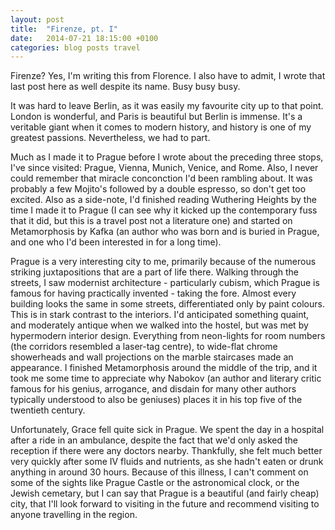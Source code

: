 ```yaml
---
layout: post
title:  "Firenze, pt. I"
date:   2014-07-21 18:15:00 +0100
categories: blog posts travel
---
```


Firenze? Yes, I'm writing this from Florence. I also have to admit, I wrote that last post here as well despite its name. Busy busy busy.

It was hard to leave Berlin, as it was easily my favourite city up to that point. London is wonderful, and Paris is beautiful but Berlin is immense. It's a veritable giant when it comes to modern history, and history is one of my greatest passions. Nevertheless, we had to part.

Much as I made it to Prague before I wrote about the preceding three stops, I've since visited: Prague, Vienna, Munich, Venice, and Rome. Also, I never could remember that miracle conconction I'd been rambling about. It was probably a few Mojito's followed by a double espresso, so don't get too excited. Also as a side-note, I'd finished reading Wuthering Heights by the time I made it to Prague (I can see why it kicked up the contemporary fuss that it did, but this is a travel post not a literature one) and started on Metamorphosis by Kafka (an author who was born and is buried in Prague, and one who I'd been interested in for a long time).

Prague is a very interesting city to me, primarily because of the numerous striking juxtapositions that are a part of life there. Walking through the streets, I saw modernist architecture - particularly cubism, which Prague is famous for having practically invented - taking the fore. Almost every building looks the same in some streets, differentiated only by paint colours. This is in stark contrast to the interiors. I'd anticipated something quaint, and moderately antique when we walked into the hostel, but was met by hypermodern interior design. Everything from neon-lights for room numbers (the corridors resembled a laser-tag centre), to wide-flat chrome showerheads and wall projections on the marble staircases made an appearance. I finished Metamorphosis around the middle of the trip, and it took me some time to appreciate why Nabokov (an author and literary critic famous for his genius, arrogance, and disdain for many other authors typically understood to also be geniuses) places it in his top five of the twentieth century.

Unfortunately, Grace fell quite sick in Prague. We spent the day in a hospital after a ride in an ambulance, despite the fact that we'd only asked the reception if there were any doctors nearby. Thankfully, she felt much better very quickly after some IV fluids and nutrients, as she hadn't eaten or drunk anything in around 30 hours. Because of this illness, I can't comment on some of the sights like Prague Castle or the astronomical clock, or the Jewish cemetary, but I can say that Prague is a beautiful (and fairly cheap) city, that I'll look forward to visiting in the future and recommend visiting to anyone travelling in the region.
